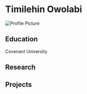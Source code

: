 # Timilehin Owolabi
![Profile Picture](https://github.com/iitimii.png)

## Education
Covenant University

## Research

## Projects
